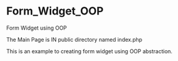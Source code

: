 # Form_Widget_OOP
Form Widget using OOP

The Main Page is IN public directory named index.php

This is an example to creating form widget using OOP abstraction.

